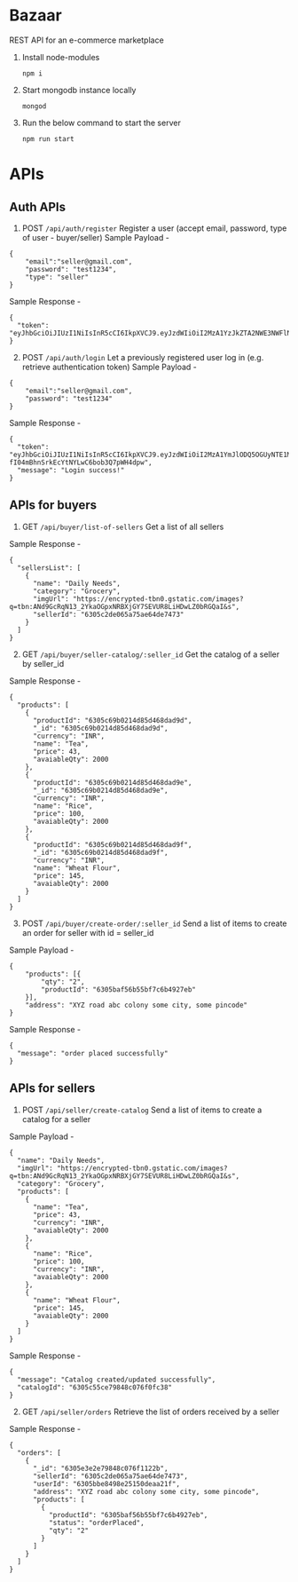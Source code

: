 # Bazaar
REST API for an e-commerce marketplace

1. Install node-modules
    ```
    npm i
    ```
2. Start mongodb instance locally
    ```
    mongod
    ```
    
3. Run the below command to start the server
    ```
    npm run start
    ```
    
# APIs

## Auth APIs

1. POST `/api/auth/register`
Register a user (accept email, password, type of user - buyer/seller)
Sample Payload - 
```
{
	"email":"seller@gmail.com",
	"password": "test1234",
	"type": "seller"
}
```
Sample Response -
```
{
  "token": "eyJhbGciOiJIUzI1NiIsInR5cCI6IkpXVCJ9.eyJzdWIiOiI2MzA1YzJkZTA2NWE3NWFlNjRkZTc0NzMiLCJpYXQiOjE2NjEzMjE5NTAsImV4cCI6MTY2MTMyNTU1MH0.qMhm4osYzwrNiwuNwaUEBWFPKuTgmqyxUmYw5HDWWjk"
}
```

2. POST `/api/auth/login`
Let a previously registered user log in (e.g. retrieve authentication token)
Sample Payload - 
```
{
	"email":"seller@gmail.com",
	"password": "test1234"
}
```
Sample Response -
```
{
  "token": "eyJhbGciOiJIUzI1NiIsInR5cCI6IkpXVCJ9.eyJzdWIiOiI2MzA1YmJlODQ5OGUyNTE1MGRlYWEyMWYiLCJpYXQiOjE2NjEzMjI5MTQsImV4cCI6MTY2MTMyNjUxNH0.pfDxmO7q-fI04mBhnSrkEcYtNYLwC6bob3Q7pWH4dpw",
  "message": "Login success!"
}
```

## APIs for buyers

1. GET `/api/buyer/list-of-sellers`
Get a list of all sellers

Sample Response -
```
{
  "sellersList": [
    {
      "name": "Daily Needs",
      "category": "Grocery",
      "imgUrl": "https://encrypted-tbn0.gstatic.com/images?q=tbn:ANd9GcRqN13_2YkaOGpxNRBXjGY7SEVUR8LiHDwLZ0bRGQaI&s",
      "sellerId": "6305c2de065a75ae64de7473"
    }
  ]
}
```

2. GET `/api/buyer/seller-catalog/:seller_id`
Get the catalog of a seller by seller_id

Sample Response -
```
{
  "products": [
    {
      "productId": "6305c69b0214d85d468dad9d",
      "_id": "6305c69b0214d85d468dad9d",
      "currency": "INR",
      "name": "Tea",
      "price": 43,
      "avaiableQty": 2000
    },
    {
      "productId": "6305c69b0214d85d468dad9e",
      "_id": "6305c69b0214d85d468dad9e",
      "currency": "INR",
      "name": "Rice",
      "price": 100,
      "avaiableQty": 2000
    },
    {
      "productId": "6305c69b0214d85d468dad9f",
      "_id": "6305c69b0214d85d468dad9f",
      "currency": "INR",
      "name": "Wheat Flour",
      "price": 145,
      "avaiableQty": 2000
    }
  ]
}
```

3. POST `/api/buyer/create-order/:seller_id`
Send a list of items to create an order for seller with id = seller_id

Sample Payload - 
```
{
	"products": [{
		"qty": "2",
		"productId": "6305baf56b55bf7c6b4927eb"
	}],
	"address": "XYZ road abc colony some city, some pincode"
}
```
Sample Response -
```
{
  "message": "order placed successfully"
}
```

## APIs for sellers

1. POST `/api/seller/create-catalog`
Send a list of items to create a catalog for a seller

Sample Payload - 
```
{
  "name": "Daily Needs",
  "imgUrl": "https://encrypted-tbn0.gstatic.com/images?q=tbn:ANd9GcRqN13_2YkaOGpxNRBXjGY7SEVUR8LiHDwLZ0bRGQaI&s",
  "category": "Grocery",
  "products": [
    {
      "name": "Tea",
      "price": 43,
      "currency": "INR",
      "avaiableQty": 2000
    },
    {
      "name": "Rice",
      "price": 100,
      "currency": "INR",
      "avaiableQty": 2000
    },
    {
      "name": "Wheat Flour",
      "price": 145,
      "avaiableQty": 2000
    }
  ]
}
```
Sample Response -
```
{
  "message": "Catalog created/updated successfully",
  "catalogId": "6305c55ce79848c076f0fc38"
}
```

2. GET `/api/seller/orders`
Retrieve the list of orders received by a seller

Sample Response -
```
{
  "orders": [
    {
      "_id": "6305e3e2e79848c076f1122b",
      "sellerId": "6305c2de065a75ae64de7473",
      "userId": "6305bbe8498e25150deaa21f",
      "address": "XYZ road abc colony some city, some pincode",
      "products": [
        {
          "productId": "6305baf56b55bf7c6b4927eb",
          "status": "orderPlaced",
          "qty": "2"
        }
      ]
    }
  ]
}
```
